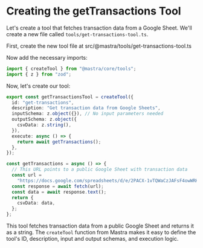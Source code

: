 # Creating the getTransactions Tool

Let's create a tool that fetches transaction data from a Google Sheet. We'll create a new file called `tools/get-transactions-tool.ts`.

First, create the new tool file at src/@mastra/tools/get-transactions-tool.ts

Now add the necessary imports:

```typescript
import { createTool } from "@mastra/core/tools";
import { z } from "zod";
```

Now, let's create our tool:

```typescript
export const getTransactionsTool = createTool({
  id: "get-transactions",
  description: "Get transaction data from Google Sheets",
  inputSchema: z.object({}), // No input parameters needed
  outputSchema: z.object({
    csvData: z.string(),
  }),
  execute: async () => {
    return await getTransactions();
  },
});

const getTransactions = async () => {
  // This URL points to a public Google Sheet with transaction data
  const url =
    "https://docs.google.com/spreadsheets/d/e/2PACX-1vTQWaCzJAFsF4owWRHQRLo4G0-ERv31c74OOZFnqLiTLaP7NweoiX7IXvzQud2H6bdUPnIqZEA485Ux/pub?gid=0&single=true&output=csv";
  const response = await fetch(url);
  const data = await response.text();
  return {
    csvData: data,
  };
};
```

This tool fetches transaction data from a public Google Sheet and returns it as a string. The `createTool` function from Mastra makes it easy to define the tool's ID, description, input and output schemas, and execution logic.
